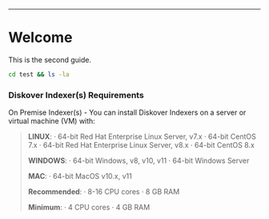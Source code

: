 ___
# Welcome

This is the second guide.

```bash
cd test && ls -la
```
### Diskover Indexer(s) Requirements

On Premise Indexer(s) _-_ You can install Diskover Indexers on a server or virtual machine (VM) with:

>**LINUX**:
>· 64-bit Red Hat Enterprise Linux Server, v7.x
>· 64-bit CentOS 7.x
>· 64-bit Red Hat Enterprise Linux Server, v8.x
>· 64-bit CentOS 8.x
>
>**WINDOWS**:
>· 64-bit Windows, v8, v10, v11
>· 64-bit Windows Server
>
>**MAC**:
>· 64-bit MacOS v10.x, v11
>
>**Recommended**:
· 8-16 CPU cores
· 8 GB RAM
>
>**Minimum**:
· 4 CPU cores
· 4 GB RAM
